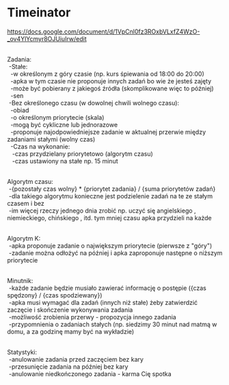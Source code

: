 # Timeinator

https://docs.google.com/document/d/1VpCnl0fz3ROxbVLxfZ4WzO-_ov4YlYcmyr8OJUiuIrw/edit <br><br>

Zadania:<br>
  &nbsp;-Stałe:<br>
    &nbsp;&nbsp;-w określonym z góry czasie (np. kurs śpiewania od 18:00 do 20:00)<br>
    &nbsp;&nbsp;-apka w tym czasie nie proponuje innych zadań bo wie że jesteś zajęty<br>
    &nbsp;&nbsp;-może być pobierany z jakiegoś źródła (skomplikowane więc to później)<br>
    &nbsp;&nbsp;-sen<br>
  &nbsp;-Bez określonego czasu (w dowolnej chwili wolnego czasu):<br>
    &nbsp;&nbsp;-obiad<br>
    &nbsp;&nbsp;-o określonym priorytecie (skala)<br>
    &nbsp;&nbsp;-mogą być cykliczne lub jednorazowe<br>
    &nbsp;&nbsp;-proponuje najodpowiedniejsze zadanie w aktualnej przerwie między zadaniami stałymi (wolny czas)<br>
    &nbsp;&nbsp;-Czas na wykonanie:<br>
      &nbsp;&nbsp;&nbsp;-czas przydzielany priorytetowo (algorytm czasu)<br>
      &nbsp;&nbsp;&nbsp;-czas ustawiony na stałe np. 15 minut<br><br>
   
Algorytm czasu:<br>
  &nbsp;-{pozostały czas wolny} * {priorytet zadania} / {suma priorytetów zadań}<br>
  &nbsp;-dla takiego algorytmu konieczne jest podzielenie zadań na te ze stałym czasem i bez<br>
  &nbsp;-im więcej rzeczy jednego dnia zrobić np. uczyć się angielskiego , niemieckiego, chińskiego , itd. tym mniej czasu apka przydzieli na każde<br><br>
  
Algorytm K:<br>
  &nbsp;-apka proponuje zadanie o największym priorytecie (pierwsze z "góry")<br>
  &nbsp;-zadanie można odłożyć na później i apka zaproponuje następne o niższym priorytecie<br><br>
    
Minutnik:<br>
  &nbsp;-każde zadanie będzie musiało zawierać informację o postępie ({czas spędzony} / {czas spodziewany})<br>
  &nbsp;-apka musi wymagać dla zadań (innych niż stałe) żeby zatwierdzić zaczęcie i skończenie wykonywania zadania<br>
  &nbsp;-możliwość zrobienia przerwy - propozycja innego zadania<br>
  &nbsp;-przypomnienia o zadaniach stałych (np. siedzimy 30 minut nad matmą w domu, a za godzinę mamy być na wykładzie)<br><br>
  
Statystyki:<br>
  &nbsp;-anulowanie zadania przed zaczęciem bez kary<br>
  &nbsp;-przesunięcie zadania na później bez kary<br>
  &nbsp;-anulowanie niedkończonego zadania - karma Cię spotka<br>